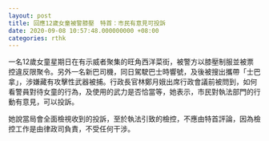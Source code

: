 ```yaml
---
layout: post
title: 回應12歲女童被警膝壓　特首：市民有意見可投訴　
date: 2020-09-08 10:57:48.000000000 +08:00
categories: rthk
---
```


一名12歲女童星期日在有示威者聚集的旺角西洋菜街，被警方以膝壓制服並被票控違反限聚令。另外一名新巴司機，同日駕駛巴士時響號，及後被搜出攜帶「士巴拿」，涉嫌藏有攻擊性武器被捕。行政長官林鄭月娥出席行政會議前被問到，如何看警員對待女童的行為，及使用的武力是否恰當等，她表示，市民對執法部門的行動有意見，可以投訴。

她說當局會全面檢視收到的投訴，至於執法引致的檢控，不應由特首評論，因為檢控工作是由律政司負責，不受任何干涉。
